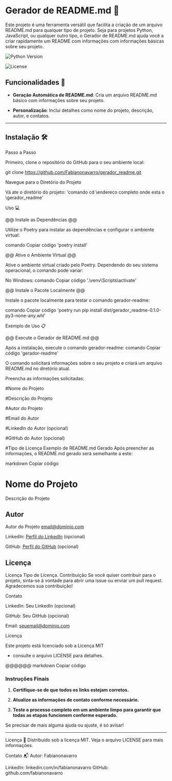 # Gerador de README.md 📝
Este projeto é uma ferramenta versátil que facilita a criação de um arquivo README.md para qualquer tipo de projeto. Seja para projetos Python, JavaScript, ou qualquer outro tipo, o Gerador de README.md ajuda você a criar rapidamente um README com informações com informações básicas sobre seu projeto.

![Python Version](https://img.shields.io/badge/python-3.8%2B-blue)

![License](https://img.shields.io/badge/license-MIT-green)

## Funcionalidades 🚀

- **Geração Automática de README.md**: Cria um arquivo README.md básico com informações sobre seu projeto.

- **Personalização**: Inclui detalhes como nome do projeto, descrição, autor, e contatos.
 
---------------------------------------------------------------------------------------------------------------------------
## Instalação 🛠️

Passo a Passo 

Primeiro, clone o repositório do GitHub para o seu ambiente local:

git clone https://github.com/Fabianonavarro/gerador_readme.git

Navegue para o Diretório do Projeto

Vá ate o diretório do projeto:
'comando cd \endereco completo onde esta o  \gerador_readme'

Uso 💻

@@ Instale as Dependências @@

Utilize o Poetry para instalar as dependências e configurar o ambiente virtual:

comando Copiar código  'poetry install'

@@ Ative o Ambiente Virtual @@
 
Ative o ambiente virtual criado pelo Poetry. Dependendo do seu sistema operacional, o comando pode variar:

No Windows:
comando Copiar código '.\venv\Scripts\activate'

@@ Instale o Pacote Localmente @@

Instale o pacote localmente para testar o comando gerador-readme:

comando Copiar código 'poetry run pip install dist/gerador_readme-0.1.0-py3-none-any.whl'

Exemplo de Uso 📋

@@ Execute o Gerador de README.md @@

Após a instalação, execute o comando gerador-readme:
comando  Copiar código 'gerador-readme'

O comando solicitará informações sobre o seu projeto e criará um arquivo README.md no diretório atual.

Preencha as informações solicitadas:

#Nome do Projeto

#Descrição do Projeto

#Autor do Projeto

#Email do Autor

#LinkedIn do Autor (opcional)

#GitHub do Autor (opcional)

#Tipo de Licença
Exemplo de README.md Gerado
Após preencher as informações, o README.md gerado será semelhante a este:

markdown
Copiar código
# Nome do Projeto

Descrição do Projeto

## Autor

Autor do Projeto <email@dominio.com>

LinkedIn: [Perfil do LinkedIn](https://www.linkedin.com/in/seuperfil) (opcional)

GitHub: [Perfil do GitHub](https://github.com/seuperfil) (opcional)

## Licença

Licença Tipo de Licença.
Contribuição
Se você quiser contribuir para o projeto, sinta-se à vontade para abrir uma issue ou enviar um pull request. Agradecemos sua contribuição!

Contato

LinkedIn: Seu LinkedIn (opcional)

GitHub: Seu GitHub (opcional)

Email: seuemail@dominio.com

Licença

Este projeto está licenciado sob a Licença MIT 

- consulte o arquivo LICENSE para detalhes.

@@@@@@ markdown
Copiar código

### Instruções Finais

1. **Certifique-se de que todos os links estejam corretos.**

2. **Atualize as informações de contato conforme necessário.**

3. **Teste o processo completo em um ambiente limpo para garantir que todas as etapas funcionem conforme esperado.**

Se precisar de mais alguma ajuda ou ajuste, é só avisar!

--------------------------------------------------------
Licença 📜
Distribuído sob a licença MIT.  Veja o arquivo LICENSE para mais informações.

Contato 📬
Autor: Fabianonavarro

LinkedIn: linkedin.com/in/fabianonavarro
GitHub: github.com/fabianonavarro
